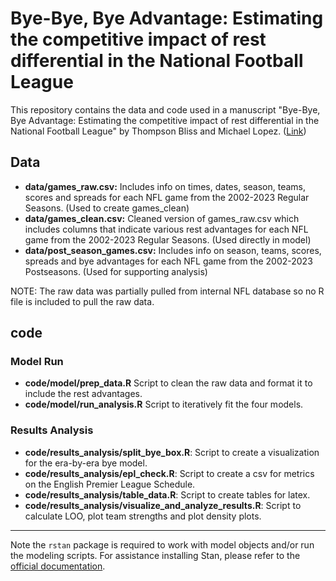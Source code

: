 # Bye-Bye, Bye Advantage: Estimating the competitive impact of rest differential in the National Football League
This repository contains the data and code used in a manuscript "Bye-Bye, Bye Advantage: Estimating the competitive impact of rest differential in the National Football League" by Thompson Bliss and Michael Lopez. ([Link](google.com))

## Data

* __data/games_raw.csv:__ Includes info on times, dates, season, teams, scores and spreads for each NFL game from the 2002-2023 Regular Seasons. (Used to create games_clean)
* __data/games_clean.csv:__ Cleaned version of games_raw.csv which includes columns that indicate various rest advantages for each NFL game from the 2002-2023 Regular Seasons. (Used directly in model)
* __data/post_season_games.csv:__ Includes info on season, teams, scores, spreads and bye advantages for each NFL game from the 2002-2023 Postseasons. (Used for supporting analysis)

NOTE: The raw data was partially pulled from internal NFL database so no R file is included to pull the raw data.

## code

### Model Run

* __code/model/prep_data.R__ Script to clean the raw data and format it to include the rest advantages.
* __code/model/run_analysis.R__ Script to iteratively fit the four models.

### Results Analysis

* __code/results_analysis/split_bye_box.R__: Script to create a visualization for the era-by-era bye model.
* __code/results_analysis/epl_check.R__: Script to create a csv for metrics on the English Premier League Schedule.
* __code/results_analysis/table_data.R__: Script to create tables for latex.
* __code/results_analysis/visualize_and_analyze_results.R__: Script to calculate LOO, plot team strengths and plot density plots.


---

Note the `rstan` package is required to work with model objects and/or run the modeling scripts. For assistance installing Stan, please refer to the [official documentation](https://github.com/stan-dev/rstan/wiki/RStan-Getting-Started).
